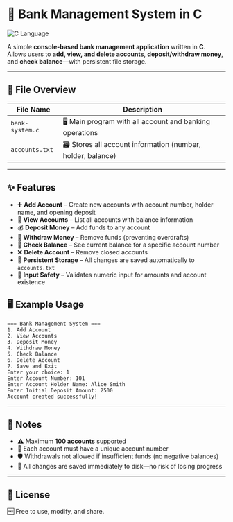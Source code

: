 # 🏦 Bank Management System in C

![C Language](https://img.shields.io/badge/Language-C-blue)

A simple **console-based bank management application** written in **C**.  
Allows users to **add, view, and delete accounts**, **deposit/withdraw money**, and **check balance**—with persistent file storage.

---

## 📂 File Overview

| File Name           | Description |
|---------------------|-------------|
| `bank-system.c`     | 🖥 Main program with all account and banking operations |
| `accounts.txt`      | 🗃 Stores all account information (number, holder, balance) |

---

## ✨ Features

- ➕ **Add Account** – Create new accounts with account number, holder name, and opening deposit
- 👀 **View Accounts** – List all accounts with balance information
- 💰 **Deposit Money** – Add funds to any account
- 🏧 **Withdraw Money** – Remove funds (preventing overdrafts)
- 🧾 **Check Balance** – See current balance for a specific account number
- ❌ **Delete Account** – Remove closed accounts
- 💾 **Persistent Storage** – All changes are saved automatically to `accounts.txt`
- 🚦 **Input Safety** – Validates numeric input for amounts and account existence

## 🖥 Example Usage

```
=== Bank Management System ===
1. Add Account
2. View Accounts
3. Deposit Money
4. Withdraw Money
5. Check Balance
6. Delete Account
7. Save and Exit
Enter your choice: 1
Enter Account Number: 101
Enter Account Holder Name: Alice Smith
Enter Initial Deposit Amount: 2500
Account created successfully!
```

---

## 📌 Notes

- ⚠️ Maximum **100 accounts** supported
- 🔢 Each account must have a unique account number
- 🛡 Withdrawals not allowed if insufficient funds (no negative balances)
- 📝 All changes are saved immediately to disk—no risk of losing progress

---

## 📜 License

🆓 Free to use, modify, and share.